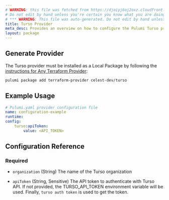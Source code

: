 ```yaml
---
# WARNING: this file was fetched from https://djoiyj6oj2oxz.cloudfront.net/docs/registry.opentofu.org/celest-dev/turso/0.2.3/index.md
# Do not edit by hand unless you're certain you know what you are doing!
# *** WARNING: This file was auto-generated. Do not edit by hand unless you're certain you know what you are doing! ***
title: Turso Provider
meta_desc: Provides an overview on how to configure the Pulumi Turso provider.
layout: package
---
```


## Generate Provider

The Turso provider must be installed as a Local Package by following the [instructions for Any Terraform Provider](https://www.pulumi.com/registry/packages/terraform-provider/):

```bash
pulumi package add terraform-provider celest-dev/turso
```
## Example Usage

```yaml
# Pulumi.yaml provider configuration file
name: configuration-example
runtime:
config:
    turso:apiToken:
        value: <API_TOKEN>

```
## Configuration Reference
### Required

- `organization` (String) The name of the Turso organization

- `apiToken` (String, Sensitive) The API token to authenticate with Turso API. If not provided, the TURSO_API_TOKEN environment variable will be used. Finally, `turso auth token` is used to get the token.